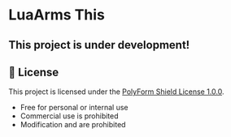 # LuaArms This
## This project is under development!
## 📜 License

This project is licensed under the [PolyForm Shield License 1.0.0](https://polyformproject.org/licenses/shield/1.0.0/).

- Free for personal or internal use  
- Commercial use is prohibited  
- Modification and are prohibited
